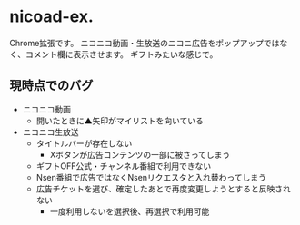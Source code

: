 # nicoad-ex.
Chrome拡張です。
ニコニコ動画・生放送のニコニ広告をポップアップではなく、コメント欄に表示させます。
ギフトみたいな感じで。

## 現時点でのバグ
 - ニコニコ動画
   - 開いたときに▲矢印がマイリストを向いている
 - ニコニコ生放送
   - タイトルバーが存在しない
     - Xボタンが広告コンテンツの一部に被さってしまう
   - ギフトOFF公式・チャンネル番組で利用できない
   - Nsen番組で広告ではなくNsenリクエスタと入れ替わってしまう
   - 広告チケットを選び、確定したあとで再度変更しようとすると反映されない
     - 一度利用しないを選択後、再選択で利用可能
